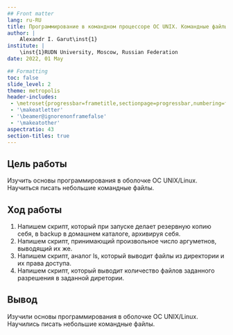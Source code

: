 ```yaml
---
## Front matter
lang: ru-RU
title: Программирование в командном процессоре ОС UNIX. Командные файлы
author: |
	Alexandr I. Garut\inst{1}
institute: |
	\inst{1}RUDN University, Moscow, Russian Federation
date: 2022, 01 May

## Formatting
toc: false
slide_level: 2
theme: metropolis
header-includes: 
 - \metroset{progressbar=frametitle,sectionpage=progressbar,numbering=fraction}
 - '\makeatletter'
 - '\beamer@ignorenonframefalse'
 - '\makeatother'
aspectratio: 43
section-titles: true
---
```


## Цель работы

Изучить основы программирования в оболочке ОС UNIX/Linux. Научиться писать небольшие командные файлы.

## Ход работы

1. Напишем скрипт, который при запуске делает резервную копию себя, в backup в домашнем каталоге, архивируя себя.
2. Напишем скрипт, принимающий произвольное число аргуметнов, выводящий их же.
3. Напишем скрипт, аналог ls, который выводит файлы из директории и их права доступа.
4. Напишем скрипт, который выводит количество файлов заданного разрешения в заданной диретории.

## Вывод

Изучили основы программирования в оболочке ОС UNIX/Linux. Научились писать небольшие командные файлы.
